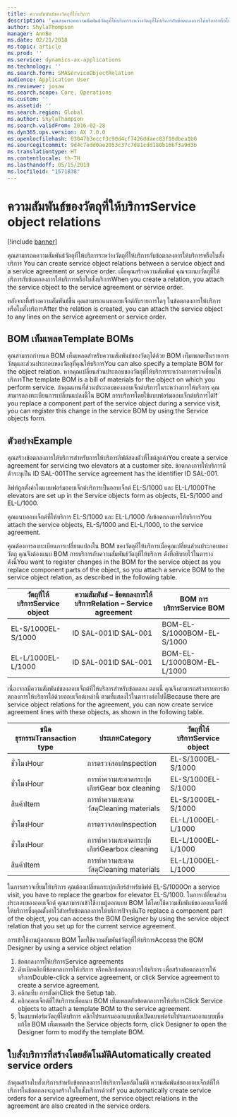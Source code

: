 ```yaml
---
title: ความสัมพันธ์ของวัตถุที่ให้บริการ
description: 'คุณสามารถคความสัมพันธ์วัตถุที่ให้บริการระหว่างวัตถุที่ให้บริการกับข้อตกลงการให้บริการหรือใบสั่งบริการ '
author: ShylaThompson
manager: AnnBe
ms.date: 02/21/2018
ms.topic: article
ms.prod: ''
ms.service: dynamics-ax-applications
ms.technology: ''
ms.search.form: SMAServiceObjectRelation
audience: Application User
ms.reviewer: josaw
ms.search.scope: Core, Operations
ms.custom: ''
ms.assetid: ''
ms.search.region: Global
ms.author: ShylaThompson
ms.search.validFrom: 2016-02-28
ms.dyn365.ops.version: AX 7.0.0
ms.openlocfilehash: 03047b3eccf3c90d4cf7426ddaec83f10dbea1b0
ms.sourcegitcommit: 9d4c7edd0ae2053c37c7d81cdd180b16bf3a9d3b
ms.translationtype: HT
ms.contentlocale: th-TH
ms.lasthandoff: 05/15/2019
ms.locfileid: "1571838"
---
```

# <a name="service-object-relations"></a><span data-ttu-id="8676f-103">ความสัมพันธ์ของวัตถุที่ให้บริการ</span><span class="sxs-lookup"><span data-stu-id="8676f-103">Service object relations</span></span> 

[!include [banner](../includes/banner.md)]

<span data-ttu-id="8676f-104">คุณสามารถคความสัมพันธ์วัตถุที่ให้บริการระหว่างวัตถุที่ให้บริการกับข้อตกลงการให้บริการหรือใบสั่งบริการ </span><span class="sxs-lookup"><span data-stu-id="8676f-104">You can create service object relations between a service object and a service agreement or service order.</span></span> <span data-ttu-id="8676f-105">เมื่อคุณสร้างความสัมพันธ์ คุณจะแนบวัตถุที่ให้บริการกับข้อตกลงการให้บริการหรือใบสั่งบริการ</span><span class="sxs-lookup"><span data-stu-id="8676f-105">When you create a relation, you attach the service object to the service agreement or service order.</span></span>

<span data-ttu-id="8676f-106">หลังจากที่สร้างความสัมพันธ์ขึ้น คุณสามารถแนบออบเจ็กต์กับรายการใดๆ ในข้อตกลงการให้บริการหรือใบสั่งบริการ</span><span class="sxs-lookup"><span data-stu-id="8676f-106">After the relation is created, you can attach the service object to any lines on the service agreement or service order.</span></span>

## <a name="template-boms"></a><span data-ttu-id="8676f-107">BOM เท็มเพลต</span><span class="sxs-lookup"><span data-stu-id="8676f-107">Template BOMs</span></span>

<span data-ttu-id="8676f-108">คุณสามารถกำหนด BOM เท็มเพลตสำหรับความสัมพันธ์ของวัตถุได้ด้วย  BOM เท็มเพลตเป็นรายการวัสดุและส่วนประกอบของวัตถุที่คุณให้บริการ</span><span class="sxs-lookup"><span data-stu-id="8676f-108">You can also specify a template BOM for the object relation.</span></span> <span data-ttu-id="8676f-109">หากคุณเปลี่ยนส่วนประกอบของวัตถุที่ให้บริการระหว่างการตรวจเยี่ยมให้บริการ</span><span class="sxs-lookup"><span data-stu-id="8676f-109">The template BOM is a bill of materials for the object on which you perform service.</span></span> <span data-ttu-id="8676f-110">ถ้าคุณแทนที่ส่วนประกอบของออบเจ็กต์บริการในระหว่างการให้บริการ คุณสามารถลงทะเบียนการเปลี่ยนแปลงนี้ใน BOM การบริการโดยใช้แบบฟอร์มออบเจ็กต์บริการได้</span><span class="sxs-lookup"><span data-stu-id="8676f-110">If you replace a component part of the service object during a service visit, you can register this change in the service BOM by using the Service objects form.</span></span>

## <a name="example"></a><span data-ttu-id="8676f-111">ตัวอย่าง</span><span class="sxs-lookup"><span data-stu-id="8676f-111">Example</span></span>

<span data-ttu-id="8676f-112">คุณสร้างข้อตกลงการให้บริการสำหรับการให้บริการลิฟต์สองตัวที่ไซต์ลูกค้า</span><span class="sxs-lookup"><span data-stu-id="8676f-112">You create a service agreement for servicing two elevators at a customer site.</span></span>
<span data-ttu-id="8676f-113">ข้อตกลงการให้บริการมีตัวระบุเป็น ID SAL-001</span><span class="sxs-lookup"><span data-stu-id="8676f-113">The service agreement has the identifier ID SAL-001.</span></span>

<span data-ttu-id="8676f-114">ลิฟท์ถูกตั้งค่าในแบบฟอร์มออบเจ็กต์บริการเป็นออบเจ็กต์ EL-S/1000 และ EL-L/1000</span><span class="sxs-lookup"><span data-stu-id="8676f-114">The elevators are set up in the Service objects form as objects, EL-S/1000 and EL-L/1000.</span></span>

<span data-ttu-id="8676f-115">คุณแนบออบเจ็กต์ที่ให้บริการ EL-S/1000 และ EL-L/1000 กับข้อตกลงการให้บริการ</span><span class="sxs-lookup"><span data-stu-id="8676f-115">You attach the service objects, EL-S/1000 and EL-L/1000, to the service agreement.</span></span>

<span data-ttu-id="8676f-116">คุณต้องการลงทะเบียนการเปลี่ยนแปลงใน BOM ของวัตถุที่ให้บริการเมื่อคุณเปลี่ยนส่วนประกอบของวัตถุ คุณจึงต้องแนบ BOM การบริการกับความสัมพันธ์วัตถุที่ให้บริการ ดังที่อธิบายไว้ในตารางดังนี้</span><span class="sxs-lookup"><span data-stu-id="8676f-116">You want to register changes in the BOM for the service object as you replace component parts of the object, so you attach a service BOM to the service object relation, as described in the following table.</span></span>

| <span data-ttu-id="8676f-117">วัตถุที่ให้บริการ</span><span class="sxs-lookup"><span data-stu-id="8676f-117">Service object</span></span> | <span data-ttu-id="8676f-118">ความสัมพันธ์ – ข้อตกลงการให้บริการ</span><span class="sxs-lookup"><span data-stu-id="8676f-118">Relation – Service agreement</span></span> | <span data-ttu-id="8676f-119">BOM การบริการ</span><span class="sxs-lookup"><span data-stu-id="8676f-119">Service BOM</span></span>   |
|----------------|------------------------------|---------------|
| <span data-ttu-id="8676f-120">EL-S/1000</span><span class="sxs-lookup"><span data-stu-id="8676f-120">EL-S/1000</span></span>      | <span data-ttu-id="8676f-121">ID SAL-001</span><span class="sxs-lookup"><span data-stu-id="8676f-121">ID SAL-001</span></span>                   | <span data-ttu-id="8676f-122">BOM-EL-S/1000</span><span class="sxs-lookup"><span data-stu-id="8676f-122">BOM-EL-S/1000</span></span> |
| <span data-ttu-id="8676f-123">EL-L/1000</span><span class="sxs-lookup"><span data-stu-id="8676f-123">EL-L/1000</span></span>      | <span data-ttu-id="8676f-124">ID SAL-001</span><span class="sxs-lookup"><span data-stu-id="8676f-124">ID SAL-001</span></span>                   | <span data-ttu-id="8676f-125">BOM-EL-L/1000</span><span class="sxs-lookup"><span data-stu-id="8676f-125">BOM-EL-L/1000</span></span> |

<span data-ttu-id="8676f-126">เนื่องจากมีความสัมพันธ์ของออบเจ็กต์ที่ให้บริการสำหรับข้อตกลง ตอนนี้ คุณจึงสามารถสร้างรายการข้อตกลงการให้บริการได้ด้วยออบเจ็กต์เหล่านี้ ตามที่แสดงไว้ในตารางต่อไปนี้</span><span class="sxs-lookup"><span data-stu-id="8676f-126">Because there are service object relations for the agreement, you can now create service agreement lines with these objects, as shown in the following table.</span></span>

| <span data-ttu-id="8676f-127">ชนิดธุรกรรม</span><span class="sxs-lookup"><span data-stu-id="8676f-127">Transaction type</span></span> | <span data-ttu-id="8676f-128">ประเภท</span><span class="sxs-lookup"><span data-stu-id="8676f-128">Category</span></span>           | <span data-ttu-id="8676f-129">วัตถุที่ให้บริการ</span><span class="sxs-lookup"><span data-stu-id="8676f-129">Service object</span></span> |
|------------------|--------------------|----------------|
| <span data-ttu-id="8676f-130">ชั่วโมง</span><span class="sxs-lookup"><span data-stu-id="8676f-130">Hour</span></span>             | <span data-ttu-id="8676f-131">การตรวจสอบ</span><span class="sxs-lookup"><span data-stu-id="8676f-131">Inspection</span></span>         | <span data-ttu-id="8676f-132">EL-S/1000</span><span class="sxs-lookup"><span data-stu-id="8676f-132">EL-S/1000</span></span>      |
| <span data-ttu-id="8676f-133">ชั่วโมง</span><span class="sxs-lookup"><span data-stu-id="8676f-133">Hour</span></span>             | <span data-ttu-id="8676f-134">การทำความสะอาดกระปุกเกียร์</span><span class="sxs-lookup"><span data-stu-id="8676f-134">Gear box cleaning</span></span>  | <span data-ttu-id="8676f-135">EL-S/1000</span><span class="sxs-lookup"><span data-stu-id="8676f-135">EL-S/1000</span></span>      |
| <span data-ttu-id="8676f-136">สินค้า</span><span class="sxs-lookup"><span data-stu-id="8676f-136">Item</span></span>             | <span data-ttu-id="8676f-137">การทำความสะอาดวัสดุ</span><span class="sxs-lookup"><span data-stu-id="8676f-137">Cleaning materials</span></span> | <span data-ttu-id="8676f-138">EL-S/1000</span><span class="sxs-lookup"><span data-stu-id="8676f-138">EL-S/1000</span></span>      |
| <span data-ttu-id="8676f-139">ชั่วโมง</span><span class="sxs-lookup"><span data-stu-id="8676f-139">Hour</span></span>             | <span data-ttu-id="8676f-140">การตรวจสอบ</span><span class="sxs-lookup"><span data-stu-id="8676f-140">Inspection</span></span>         | <span data-ttu-id="8676f-141">EL-L/1000</span><span class="sxs-lookup"><span data-stu-id="8676f-141">EL-L/1000</span></span>      |
| <span data-ttu-id="8676f-142">ชั่วโมง</span><span class="sxs-lookup"><span data-stu-id="8676f-142">Hour</span></span>             | <span data-ttu-id="8676f-143">การทำความสะอาดกระปุกเกียร์</span><span class="sxs-lookup"><span data-stu-id="8676f-143">Gearbox cleaning</span></span>   | <span data-ttu-id="8676f-144">EL-L/1000</span><span class="sxs-lookup"><span data-stu-id="8676f-144">EL-L/1000</span></span>      |
| <span data-ttu-id="8676f-145">สินค้า</span><span class="sxs-lookup"><span data-stu-id="8676f-145">Item</span></span>             | <span data-ttu-id="8676f-146">การทำความสะอาดวัสดุ</span><span class="sxs-lookup"><span data-stu-id="8676f-146">Cleaning materials</span></span> | <span data-ttu-id="8676f-147">EL-L/1000</span><span class="sxs-lookup"><span data-stu-id="8676f-147">EL-L/1000</span></span>      |

<span data-ttu-id="8676f-148">ในการตรวจเยี่ยมให้บริการ คุณต้องเปลี่ยนกระปุกเกียร์สำหรับลิฟต์ EL-S/1000</span><span class="sxs-lookup"><span data-stu-id="8676f-148">On a service visit, you have to replace the gearbox for elevator EL-S/1000.</span></span> <span data-ttu-id="8676f-149">ในการเปลี่ยนส่วนประกอบของออบเจ็กต์ คุณสามารถเข้าใช้งานผู้ออกแบบ BOM ได้โดยใช้ความสัมพันธ์ของออบเจ็กต์ที่ให้บริการซึ่งคุณตั้งค่าไว้สำหรับข้อตกลงการให้บริการปัจจุบัน</span><span class="sxs-lookup"><span data-stu-id="8676f-149">To replace a component part of the object, you can access the BOM Designer by using the service object relation that you set up for the current service agreement.</span></span>

<span data-ttu-id="8676f-150">การเข้าใช้งานผู้ออกแบบ BOM โดยใช้ความสัมพันธ์วัตถุที่ให้บริการ</span><span class="sxs-lookup"><span data-stu-id="8676f-150">Access the BOM Designer by using a service object relation</span></span>

1. <span data-ttu-id="8676f-151">ข้อตกลงการให้บริการ</span><span class="sxs-lookup"><span data-stu-id="8676f-151">Service agreements</span></span>
2. <span data-ttu-id="8676f-152">ดับเบิลคลิกที่ข้อตกลงการให้บริการ หรือคลิกข้อตกลงการให้บริการ เพื่อสร้างข้อตกลงการให้บริการ</span><span class="sxs-lookup"><span data-stu-id="8676f-152">Double-click a service agreement, or click Service agreement to create a service agreement.</span></span>
3. <span data-ttu-id="8676f-153">คลิกแท็บ การตั้งค่า</span><span class="sxs-lookup"><span data-stu-id="8676f-153">Click the Setup tab.</span></span>
4. <span data-ttu-id="8676f-154">คลิกออบเจ็กต์ที่ให้บริการเพื่อแนบ BOM เท็มเพลตกับข้อตกลงการให้บริการ</span><span class="sxs-lookup"><span data-stu-id="8676f-154">Click Service objects to attach a template BOM to the service agreement.</span></span>
5. <span data-ttu-id="8676f-155">ในแบบฟอร์มวัตถุที่ให้บริการ คลิกโปรแกรมออกแบบเพื่อเปิดแบบฟอร์มโปรแกรมออกแบบเพื่อแก้ไข BOM เท็มเพลต</span><span class="sxs-lookup"><span data-stu-id="8676f-155">In the Service objects form, click Designer to open the Designer form to modify the template BOM.</span></span>

## <a name="automatically-created-service-orders"></a><span data-ttu-id="8676f-156">ใบสั่งบริการที่สร้างโดยอัตโนมัติ</span><span class="sxs-lookup"><span data-stu-id="8676f-156">Automatically created service orders</span></span>

<span data-ttu-id="8676f-157">ถ้าคุณสร้างใบสั่งบริการสำหรับข้อตกลงการให้บริการโดยอัตโนมัติ ความสัมพันธ์ของออบเจ็กต์ที่ให้บริการในข้อตกลงจะถูกสร้างในใบสั่งบริการด้วย</span><span class="sxs-lookup"><span data-stu-id="8676f-157">If you automatically create service orders for a service agreement, the service object relations in the agreement are also created in the service orders.</span></span>

